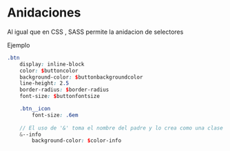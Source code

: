 # Anidaciones

Al igual que en CSS , SASS permite la anidacion de selectores


Ejemplo 

```scss
.btn
    display: inline-block
    color: $buttoncolor
    background-color: $buttonbackgroundcolor
    line-height: 2.5
    border-radius: $border-radius
    font-size: $buttonfontsize

    .btn__icon
        font-size: .6em
    
    // El uso de '&' toma el nombre del padre y lo crea como una clase independiente
    &--info
        background-color: $color-info
````